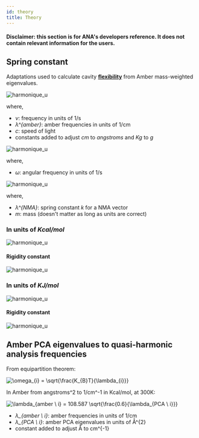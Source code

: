 ```yaml
---
id: theory
title: Theory
---
```


#### Disclaimer: this section is for ANA's developers reference. It does not contain relevant information for the users.

## Spring constant

Adaptations used to calculate cavity [**flexibility**](flexibility.html) from Amber mass-weighted eigenvalues.

<img src="https://latex.codecogs.com/svg.latex?\Large&space;\omega = \lambda_{amber} c \ 10^{8} \ 10^{3}" title="harmonique_u" />

where,

- *ν*: frequency in units of 1/s
- *λ^{amber}*: amber frequencies in units of 1/cm
- *c*: speed of light
- constants added to adjust *cm* to *angstroms* and *Kg* to *g*

<img src="https://latex.codecogs.com/svg.latex?\Large&space;\omega = 2\pi \nu " title="harmonique_u" />

where,

- *ω*: angular frequency in units of 1/s

<img src="https://latex.codecogs.com/svg.latex?\Large&space;\omega^{2} = \frac{\lambda_{NMA}}{m}" title="harmonique_u" />

where,

- *λ^{NMA}*: spring constant *k* for a NMA vector
- *m*: mass (doesn't matter as long as units are correct)


### In units of *Kcal/mol*

<img src="https://latex.codecogs.com/svg.latex?\Large&space;\lambda_{NMA} = 4 \pi^{2} c^{2} 4.184E^{-22} \lambda_{Amber}^{2}" title="harmonique_u" />

#### Rigidity constant

<img src="https://latex.codecogs.com/svg.latex?\Large&space;k_{VGV} = \frac{1}{108.591^{2}} \sum_{i=1}^{3N-6} c_{i}^{2} \lambda_{i \ Amber}^{2}" title="harmonique_u" />

### In units of *KJ/mol*

<img src="https://latex.codecogs.com/svg.latex?\Large&space;\lambda_{NMA} = 4 \pi^{2} c^{2} E^{-22} \lambda_{Amber}^{2}" title="harmonique_u" />

#### Rigidity constant

<img src="https://latex.codecogs.com/svg.latex?\Large&space;k_{VGV} = \frac{1}{53.088^{2}} \sum_{i=1}^{3N-6} c_{i}^{2} \lambda_{i \ Amber}^{2}" title="harmonique_u" />

## Amber PCA eigenvalues to quasi-harmonic analysis frequencies

From equipartition theorem:

<img src="https://latex.codecogs.com/gif.latex?\omega_{i}&space;=&space;\sqrt{\frac{K_{B}T}{\lambda_{i}}}" title="\omega_{i} = \sqrt{\frac{K_{B}T}{\lambda_{i}}}" />

In Amber from angstroms^2 to 1/cm^-1 in Kcal/mol, at 300K:

<img src="https://latex.codecogs.com/gif.latex?\lambda_{amber \ i}&space;=&space;108.587&space;\sqrt{\frac{0.6}{\lambda_{i}}}" title="\lambda_{amber \ i} = 108.587 \sqrt{\frac{0.6}{\lambda_{PCA \ i}}}" />

- *λ_{amber \ i}*: amber frequencies in units of 1/cm
- *λ_{PCA \ i}*: amber PCA eigenvalues in units of Å^{2}
- constant added to adjust Å to cm^{-1}

